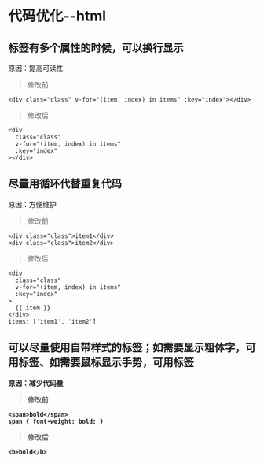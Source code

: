 # 代码优化--html

## 标签有多个属性的时候，可以换行显示

原因：提高可读性

> 修改前

```
<div class="class" v-for="(item, index) in items" :key="index"></div>
```

> 修改后

```
<div
  class="class"
  v-for="(item, index) in items"
  :key="index"
></div>
```

## 尽量用循环代替重复代码

原因：方便维护

> 修改前

```
<div class="class">item1</div>
<div class="class">item2</div>
```

> 修改后

```
<div
  class="class"
  v-for="(item, index) in items"
  :key="index"
>
  {{ item }}
</div>
items: ['item1', 'item2']
```

## 可以尽量使用自带样式的标签；如需要显示粗体字，可用<b>标签、如需要鼠标显示手势，可用<a>标签

原因：减少代码量

> 修改前

```
<span>bold</span>
span { font-weight: bold; }
```

> 修改后

```
<b>bold</b>
```
